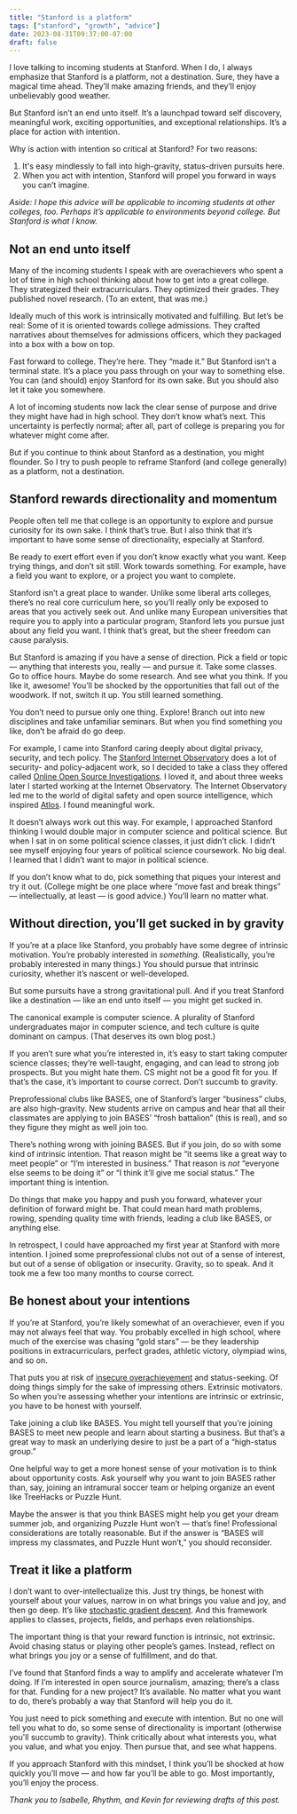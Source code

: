 ```yaml
---
title: "Stanford is a platform"
tags: ["stanford", "growth", "advice"]
date: 2023-08-31T09:37:00-07:00
draft: false
---
```


I love talking to incoming students at Stanford. When I do, I always emphasize that Stanford is a platform, not a destination. Sure, they have a magical time ahead. They’ll make amazing friends, and they’ll enjoy unbelievably good weather.

But Stanford isn’t an end unto itself. It’s a launchpad toward self discovery, meaningful work, exciting opportunities, and exceptional relationships. It’s a place for action with intention.

Why is action with intention so critical at Stanford? For two reasons:

1. It's easy mindlessly to fall into high-gravity, status-driven pursuits here.
2. When you act with intention, Stanford will propel you forward in ways you can’t imagine.

*Aside: I hope this advice will be applicable to incoming students at other colleges, too. Perhaps it’s applicable to environments beyond college. But Stanford is what I know.*

## Not an end unto itself

Many of the incoming students I speak with are overachievers who spent a lot of time in high school thinking about how to get into a great college. They strategized their extracurriculars. They optimized their grades. They published novel research. (To an extent, that was me.)

Ideally much of this work is intrinsically motivated and fulfilling. But let’s be real: Some of it is oriented towards college admissions. They crafted narratives about themselves for admissions officers, which they packaged into a box with a bow on top.

Fast forward to college. They’re here. They “made it.” But Stanford isn’t a terminal state. It’s a place you pass through on your way to something else. You can (and should) enjoy Stanford for its own sake. But you should also let it take you somewhere. 

A lot of incoming students now lack the clear sense of purpose and drive they might have had in high school. They don’t know what’s next. This uncertainty is perfectly normal; after all, part of college is preparing you for whatever might come after.

But if you continue to think about Stanford as a destination, you might flounder. So I try to push people to reframe Stanford (and college generally) as a platform, not a destination.

## Stanford rewards directionality and momentum

People often tell me that college is an opportunity to explore and pursue curiosity for its own sake. I think that’s true. But I also think that it’s important to have some sense of directionality, especially at Stanford.

Be ready to exert effort even if you don’t know exactly what you want. Keep trying things, and don’t sit still. Work towards something. For example, have a field you want to explore, or a project you want to complete.

Stanford isn’t a great place to wander. Unlike some liberal arts colleges, there’s no real core curriculum here, so you’ll really only be exposed to areas that you actively seek out. And unlike many European universities that require you to apply into a particular program, Stanford lets you pursue just about any field you want. I think that’s great, but the sheer freedom can cause paralysis.

But Stanford is amazing if you have a sense of direction. Pick a field or topic — anything that interests you, really — and pursue it. Take some classes. Go to office hours. Maybe do some research. And see what you think. If you like it, awesome! You’ll be shocked by the opportunities that fall out of the woodwork. If not, switch it up. You still learned something.

You don’t need to pursue only one thing. Explore! Branch out into new disciplines and take unfamiliar seminars. But when you find something you like, don’t be afraid do go deep.

For example, I came into Stanford caring deeply about digital privacy, security, and tech policy. The [Stanford Internet Observatory](https://io.stanford.edu) does a lot of security- and policy-adjacent work, so I decided to take a class they offered called [Online Open Source Investigations](https://explorecourses.stanford.edu/search?view=catalog&filter-coursestatus-Active=on&page=0&catalog=&academicYear=&q=Online+Open+Source+Investigations&collapse=). I loved it, and about three weeks later I started working at the Internet Observatory. The Internet Observatory led me to the world of digital safety and open source intelligence, which inspired [Atlos](https://atlos.org). I found meaningful work.

It doesn’t always work out this way. For example, I approached Stanford thinking I would double major in computer science and political science. But when I sat in on some political science classes, it just didn’t click. I didn’t see myself enjoying four years of political science coursework. No big deal. I learned that I didn’t want to major in political science.

If you don’t know what to do, pick something that piques your interest and try it out. (College might be one place where “move fast and break things” — intellectually, at least — is good advice.) You’ll learn no matter what.

## Without direction, you’ll get sucked in by gravity

If you’re at a place like Stanford, you probably have some degree of intrinsic motivation. You’re probably interested in *something.* (Realistically, you’re probably interested in many things.) You should pursue that intrinsic curiosity, whether it’s nascent or well-developed. 

But some pursuits have a strong gravitational pull. And if you treat Stanford like a destination — like an end unto itself — you might get sucked in.

The canonical example is computer science. A plurality of Stanford undergraduates major in computer science, and tech culture is quite dominant on campus. (That deserves its own blog post.)

If you aren’t sure what you’re interested in, it’s easy to start taking computer science classes; they’re well-taught, engaging, and can lead to strong job prospects. But you might hate them. CS  might not be a good fit for you. If that’s the case, it’s important to course correct. Don’t succumb to gravity.

Preprofessional clubs like BASES, one of Stanford’s larger “business” clubs, are also high-gravity. New students arrive on campus and hear that all their classmates are applying to join BASES’ “frosh battalion” (this is real), and so they figure they might as well join too.

There’s nothing wrong with joining BASES. But if you join, do so with some kind of intrinsic intention. That reason might be “it seems like a great way to meet people” or “I’m interested in business.” That reason is *not* “everyone else seems to be doing it” or “I think it’ll give me social status.” The important thing is intention.

Do things that make you happy and push you forward, whatever your definition of forward might be. That could mean hard math problems, rowing, spending quality time with friends, leading a club like BASES, or anything else.

In retrospect, I could have approached my first year at Stanford with more intention. I joined some preprofessional clubs not out of a sense of interest, but out of a sense of obligation or insecurity. Gravity, so to speak. And it took me a few too many months to course correct.

## Be honest about your intentions

If you’re at Stanford, you’re likely somewhat of an overachiever, even if you may not always feel that way. You probably excelled in high school, where much of the exercise was chasing “gold stars” — be they leadership positions in extracurriculars, perfect grades, athletic victory, olympiad wins, and so on.

That puts you at risk of [insecure overachievement](https://www.ft.com/content/ba0c9234-a2d7-11e7-9e4f-7f5e6a7c98a2) and status-seeking. Of doing things simply for the sake of impressing others. Extrinsic motivators. So when you’re assessing whether your intentions are intrinsic or extrinsic, you have to be honest with yourself.

Take joining a club like BASES. You might tell yourself that you’re joining BASES to meet new people and learn about starting a business. But that’s a great way to mask an underlying desire to just be a part of a “high-status group.”

One helpful way to get a more honest sense of your motivation is to think about opportunity costs. Ask yourself why you want to join BASES rather than, say, joining an intramural soccer team or helping organize an event like TreeHacks or Puzzle Hunt.

Maybe the answer is that you think BASES might help you get your dream summer job, and organizing Puzzle Hunt won’t — that’s fine! Professional considerations are totally reasonable. But if the answer is “BASES will impress my classmates, and Puzzle Hunt won’t,” you should reconsider.

## Treat it like a platform

I don’t want to over-intellectualize this. Just try things, be honest with yourself about your values, narrow in on what brings you value and joy, and then go deep. It’s like [stochastic gradient descent](https://en.wikipedia.org/wiki/Stochastic_gradient_descent). And this framework applies to classes, projects, fields, and perhaps even relationships.

The important thing is that your reward function is intrinsic, not extrinsic. Avoid chasing status or playing other people’s games. Instead, reflect on what brings you joy or a sense of fulfillment, and do that.

I’ve found that Stanford finds a way to amplify and accelerate whatever I’m doing. If I’m interested in open source journalism, amazing; there’s a class for that. Funding for a new project? It’s available. No matter what you want to do, there’s probably a way that Stanford will help you do it.

You just need to pick something and execute with intention. But no one will tell you what to do, so some sense of directionality is important (otherwise you'll succumb to gravity). Think critically about what interests you, what you value, and what you enjoy. Then pursue that, and see what happens.

If you approach Stanford with this mindset, I think you’ll be shocked at how quickly you’ll move — and how far you’ll be able to go. Most importantly, you’ll enjoy the process.

*Thank you to Isabelle, Rhythm, and Kevin for reviewing drafts of this post.*
